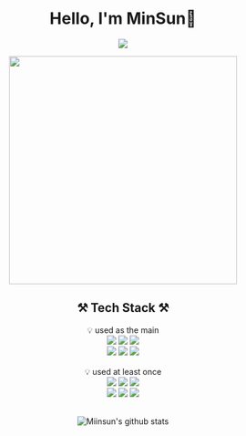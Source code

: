 <div align="center">
  <h1>Hello, I'm MinSun👏</h1>
  <!-- hits -->
  <a href="https://hits.seeyoufarm.com"><img src="https://hits.seeyoufarm.com/api/count/incr/badge.svg?url=https%3A%2F%2Fgithub.com%2Fmiinsun&count_bg=%23CDCECC&title_bg=%23F66868&icon=smugmug.svg&icon_color=%23E7E7E7&title=hits&edge_flat=false"/></a></br>
  
  <!-- 애니메이션 -->
  <img src="https://user-images.githubusercontent.com/61786235/174429371-c6622e27-ffaa-4e14-9766-855f89702c0c.gif"
       width =400/>
  
  <!-- Tech Stack -->
  <h2>⚒ Tech Stack ⚒</h2>
  <div>💡 used as the main</div>
  <img src="https://img.shields.io/badge/Spring-6DB33F?style=flat-square&logo=Spring&logoColor=white"/>
  <img src="https://img.shields.io/badge/SpringBoot-6DB33F?style=flat-square&logo=Spring Boot&logoColor=white"/>
  <img src="https://img.shields.io/badge/OracleDB-F80000?style=flat-square&logo=Oracle&logoColor=white"/>
  <br/>
  <img src="https://img.shields.io/badge/MySQL-4479A1?style=flat-square&logo=MySQL&logoColor=white"/>
  <img src="https://img.shields.io/badge/Docker-2496ED?style=flat-square&logo=Docker&logoColor=white"/>
  <img src="https://img.shields.io/badge/Linux-FCC624?style=flat-square&logo=Linux&logoColor=white"/>
  <br/><br/>
  <div>💡 used at least once</div>
  <img src="https://img.shields.io/badge/React-61DAFB?style=flat-square&logo=React&logoColor=white"/>
  <img src="https://img.shields.io/badge/AndroidStudio-3DDC84?style=flat-square&logo=Android Studio&logoColor=white"/>
  <img src="https://img.shields.io/badge/AWS-232F3E?style=flat-square&logo=Amazon AWS&logoColor=white"/>
  <br/>
  <img src="https://img.shields.io/badge/JavaScript-F7DF1E?style=flat-square&logo=JavaScript&logoColor=white"/>
  <img src="https://img.shields.io/badge/C-A8B9CC?style=flat-square&logo=C&logoColor=white"/>
  <img src="https://img.shields.io/badge/Python-3776AB?style=flat-square&logo=Python&logoColor=white"/>
</div>
  
<br>

<div align=center>

  <!-- Git Status -->
![Miinsun's github stats](https://github-readme-stats.vercel.app/api?username=miinsun&show_icons=true&theme=buefy)
